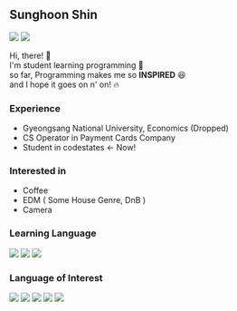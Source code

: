 ## Sunghoon Shin

[<img src="https://img.shields.io/badge/Velog-20C997?style=flat-square&logo=Love&logoColor=white"/>](https://velog.io/@planethoon) [<img src="https://img.shields.io/badge/dev.sunghoon@gmail.com-EA4335?style=flat-square&logo=Gmail&logoColor=white"/>](mailto:dev.sunghoon@gmail.com)

Hi, there! 👋<br/>
I'm student learning programming 🌱<br/>
so far, Programming makes me so **INSPIRED** 😆<br/>
and I hope it goes on n' on! 🔥<br/>

### Experience
* Gyeongsang National University, Economics (Dropped)
* CS Operator in Payment Cards Company
* Student in codestates <- Now!

### Interested in
* Coffee
* EDM ( Some House Genre, DnB )
* Camera

### Learning Language
<img src="https://img.shields.io/badge/JavaScript-F7DF1E?style=flat-square&logo=JavaScript&logoColor=black"/> <img src="https://img.shields.io/badge/React-61DAFB?style=flat-square&logo=React&logoColor=black"/> <img src="https://img.shields.io/badge/Node.js-339933?style=flat-square&logo=Node.js&logoColor=white"/>


### Language of Interest
<img src="https://img.shields.io/badge/Vue.js-4FC08D?style=flat-square&logo=Vue.js&logoColor=white"/> <img src="https://img.shields.io/badge/TypeScript-3178C6?style=flat-square&logo=TypeScript&logoColor=white"/> <img src="https://img.shields.io/badge/Python-3776AB?style=flat-square&logo=Python&logoColor=white"/> <img src="https://img.shields.io/badge/Go-00ADD8?style=flat-square&logo=Go&logoColor=white"/> <img src="https://img.shields.io/badge/Redux-764ABC?style=flat-square&logo=Redux&logoColor=white"/>




<!--
**planethoon/planethoon** is a ✨ _special_ ✨ repository because its `README.md` (this file) appears on your GitHub profile.

Here are some ideas to get you started:

- 🔭 I’m currently working on ...
- 🌱 I’m currently learning ...
- 👯 I’m looking to collaborate on ...
- 🤔 I’m looking for help with ...
- 💬 Ask me about ...
- 📫 How to reach me: ...
- 😄 Pronouns: ...
- ⚡ Fun fact: ...
-->


